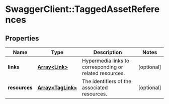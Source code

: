 # SwaggerClient::TaggedAssetReferences

## Properties
Name | Type | Description | Notes
------------ | ------------- | ------------- | -------------
**links** | [**Array&lt;Link&gt;**](Link.md) | Hypermedia links to corresponding or related resources. | [optional] 
**resources** | [**Array&lt;TagLink&gt;**](TagLink.md) | The identifiers of the associated resources. | [optional] 

